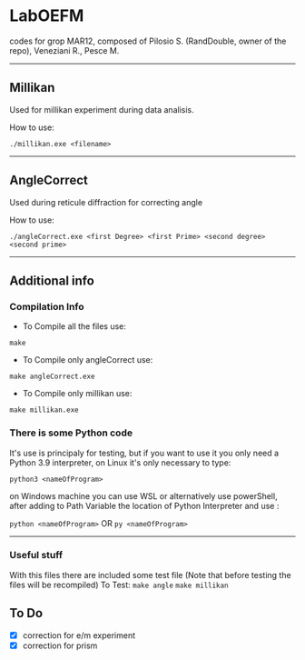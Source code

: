 # LabOEFM

codes for grop MAR12, composed of Pilosio S. (RandDouble, owner of the repo), Veneziani R., Pesce M.

---

## Millikan

Used for millikan experiment during data analisis.

How to use:

`./millikan.exe <filename>`

---

## AngleCorrect 

Used during reticule diffraction for correcting angle

How to use:

`./angleCorrect.exe <first Degree> <first Prime> <second degree> <second prime>`

---

## Additional info
### Compilation Info

- To Compile all the files use:

 `make`

- To Compile only angleCorrect use:

 `make angleCorrect.exe`

- To Compile only millikan use:

`make millikan.exe`

### There is some Python code

It's use is principaly for testing, but if you want to use it you only need a Python 3.9 interpreter,
on Linux it's only necessary to type:

 `python3 <nameOfProgram>`

on Windows machine you can use WSL or alternatively use powerShell, after adding to Path Variable the location of Python Interpreter and use :

`python <nameOfProgram>`    OR  `py <nameOfProgram>`

---

### Useful stuff

With this files there are included some test file
(Note that before testing the files will be recompiled)
To Test:
    `make angle`
    `make millikan`

## To Do

- [x]    correction for e/m experiment
- [x]    correction for prism
